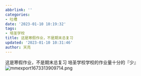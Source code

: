 ```yaml
---
abbrlink: ''
categories:
- 吐槽
date: '2023-01-10 10:19:32'
tags:
- 培圣学校
title: 这是寒假作业，不是期末总复习
updated: '2023-01-10 10:31:46'
author: 天亮
---
```

这是寒假作业，不是期末总复习
培圣学校学校的作业量十分的『少』
![mmexport1673313909714.png](https://blog.yuuid.cn/img/mmexport1673313909714.png)
